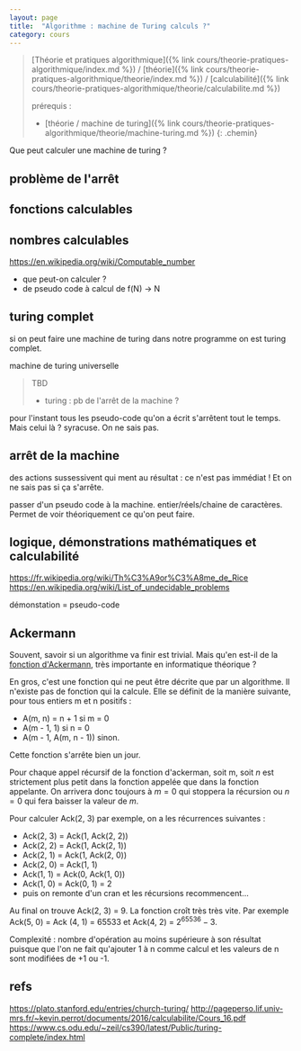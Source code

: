 ```yaml
---
layout: page
title:  "Algorithme : machine de Turing calculs ?"
category: cours
---
```


> [Théorie et pratiques algorithmique]({% link cours/theorie-pratiques-algorithmique/index.md %}) / [théorie]({% link cours/theorie-pratiques-algorithmique/theorie/index.md %}) / [calculabilité]({% link cours/theorie-pratiques-algorithmique/theorie/calculabilite.md %})
>
>prérequis :
>
>* [théorie / machine de turing]({% link cours/theorie-pratiques-algorithmique/theorie/machine-turing.md %})
{: .chemin}

Que peut calculer une machine de turing ? 

## problème de l'arrêt


## fonctions calculables



## nombres calculables


<https://en.wikipedia.org/wiki/Computable_number>

* que peut-on calculer ? 
* de pseudo code à calcul de f(N) -> N

## turing complet

si on peut faire une machine de turing dans notre programme on est turing complet.

machine de turing universelle

> TBD
> * turing : pb de l'arrêt de la machine ?
> 

pour l'instant tous les pseudo-code qu'on a écrit s'arrêtent tout le temps. Mais celui là ? syracuse. On ne sais pas. 

## arrêt de la machine



des actions sussessivent qui ment au résultat : ce n'est pas immédiat ! Et on ne sais pas si ça s'arrête.

passer d'un pseudo code à la machine. entier/réels/chaine de caractères. Permet de voir théoriquement ce qu'on peut faire.


## logique, démonstrations mathématiques et calculabilité

<https://fr.wikipedia.org/wiki/Th%C3%A9or%C3%A8me_de_Rice>
<https://en.wikipedia.org/wiki/List_of_undecidable_problems>

démonstation = pseudo-code

## Ackermann

Souvent, savoir si un algorithme va finir est trivial. Mais qu'en est-il de la [fonction d'Ackermann](https://fr.wikipedia.org/wiki/Fonction_d%27Ackermann), très importante en informatique théorique ?

En gros, c'est une fonction qui ne peut être décrite que par un algorithme. Il n'existe pas de fonction qui la calcule. Elle se définit de la manière suivante, pour tous entiers m et n positifs :

* A(m, n) = n + 1 si m = 0 
* A(m - 1, 1) si n = 0
* A(m - 1, A(m, n - 1)) sinon.

Cette fonction s'arrête bien un jour.



Pour chaque appel récursif de la fonction d'ackerman, soit m, soit $n$ est strictement plus petit dans la fonction appelée que dans la fonction appelante. On arrivera donc toujours à $m = 0$ qui stoppera la récursion ou $n = 0$ qui fera baisser la valeur de $m$.
 

Pour calculer Ack(2, 3) par exemple, on a les récurrences suivantes :

* Ack(2, 3) = Ack(1, Ack(2, 2))
* Ack(2, 2) = Ack(1, Ack(2, 1))
* Ack(2, 1) = Ack(1, Ack(2, 0))
* Ack(2, 0) = Ack(1, 1)
* Ack(1, 1) = Ack(0, Ack(1, 0))
* Ack(1, 0) = Ack(0, 1) = 2
* puis on remonte d'un cran et les récursions recommencent...


Au final on trouve Ack(2, 3) = 9. La fonction croît très très vite. Par exemple Ack(5, 0) = Ack (4, 1) = 65533 et Ack(4, 2) = $2^{65536} - 3$.

Complexité : nombre d'opération au moins supérieure à son résultat puisque que l'on ne fait qu'ajouter 1 à n comme calcul et les valeurs de n sont modifiées de +1 ou -1.


## refs

<https://plato.stanford.edu/entries/church-turing/>
<http://pageperso.lif.univ-mrs.fr/~kevin.perrot/documents/2016/calculabilite/Cours_16.pdf>
<https://www.cs.odu.edu/~zeil/cs390/latest/Public/turing-complete/index.html>